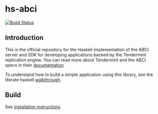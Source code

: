 # hs-abci

[![Build Status](https://travis-ci.com/f-o-a-m/hs-abci.svg?branch=master)](https://travis-ci.com/f-o-a-m/hs-abci)

## Introduction
This is the official repository for the Haskell implementation of the ABCI server and
SDK for developing applications backed by the Tendermint replication engine. You can
read more about Tendermint and the ABCI specs in their [documentation](https://tendermint.com/docs/spec/abci/).

To understand how to build a simple application using this library, see the literate haskell [walkthrough](https://github.com/f-o-a-m/hs-abci/blob/master/hs-abci-docs/nameservice/README.md).

## Build

See [installation instructions](https://github.com/f-o-a-m/hs-abci/blob/master/INSTALL.md)
